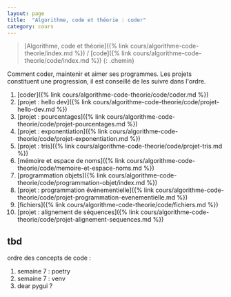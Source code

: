 ```yaml
---
layout: page
title:  "Algorithme, code et théorie : coder"
category: cours
---
```


> [Algorithme, code et théorie]({% link cours/algorithme-code-theorie/index.md %}) / [code]({% link cours/algorithme-code-theorie/code/index.md %})
{: .chemin}

Comment coder, maintenir et aimer ses programmes. Les projets constituent une progression, il est conseillé de les suivre dans l'ordre.

1. [coder]({% link cours/algorithme-code-theorie/code/coder.md %})
2. [projet : hello dev]({% link cours/algorithme-code-theorie/code/projet-hello-dev.md %})
3. [projet : pourcentages]({% link cours/algorithme-code-theorie/code/projet-pourcentages.md %})
4. [projet : exponentiation]({% link cours/algorithme-code-theorie/code/projet-exponentiation.md %})
5. [projet : tris]({% link cours/algorithme-code-theorie/code/projet-tris.md %})
6. [mémoire et espace de noms]({% link cours/algorithme-code-theorie/code/memoire-et-espace-noms.md %})
7. [programmation objets]({% link cours/algorithme-code-theorie/code/programmation-objet/index.md %})
8. [projet : programmation événementielle]({% link cours/algorithme-code-theorie/code/projet-programmation-evenementielle.md %})
9. [fichiers]({% link cours/algorithme-code-theorie/code/fichiers.md %})
10. [projet : alignement de séquences]({% link cours/algorithme-code-theorie/code/projet-alignement-sequences.md %})

## tbd

ordre des concepts de code :

1. semaine 7 : poetry
2. semaine 7 : venv
3. dear pygui ?